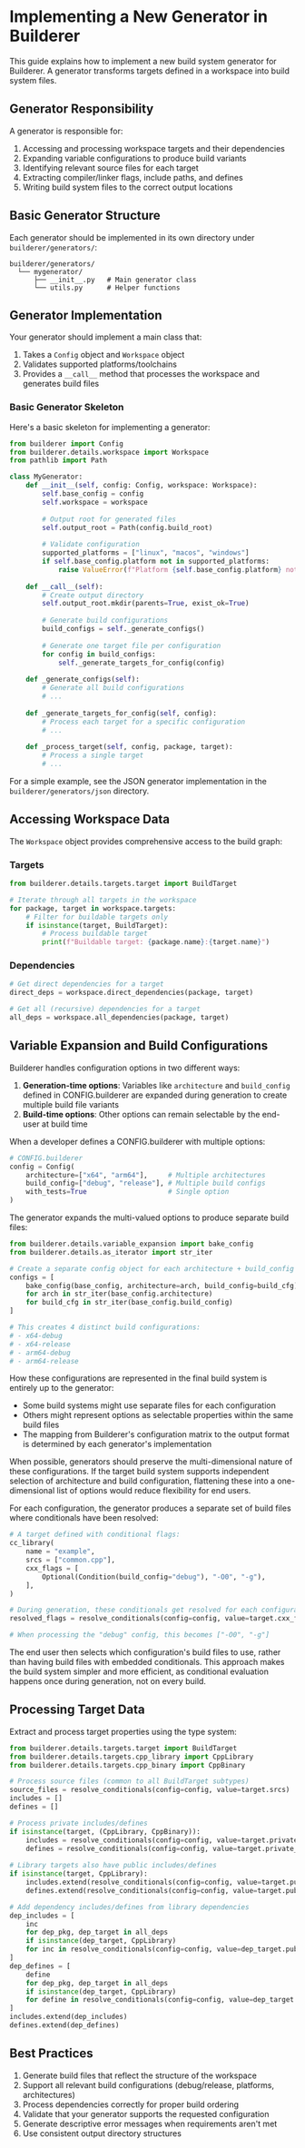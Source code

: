 # Implementing a New Generator in Builderer

This guide explains how to implement a new build system generator for Builderer. A generator transforms targets defined in a workspace into build system files.

## Generator Responsibility

A generator is responsible for:

1. Accessing and processing workspace targets and their dependencies
2. Expanding variable configurations to produce build variants
3. Identifying relevant source files for each target
4. Extracting compiler/linker flags, include paths, and defines
5. Writing build system files to the correct output locations

## Basic Generator Structure

Each generator should be implemented in its own directory under `builderer/generators/`:

```
builderer/generators/
  └── mygenerator/
      ├── __init__.py   # Main generator class
      └── utils.py      # Helper functions
```

## Generator Implementation

Your generator should implement a main class that:
1. Takes a `Config` object and `Workspace` object
2. Validates supported platforms/toolchains
3. Provides a `__call__` method that processes the workspace and generates build files

### Basic Generator Skeleton

Here's a basic skeleton for implementing a generator:

```python
from builderer import Config
from builderer.details.workspace import Workspace
from pathlib import Path

class MyGenerator:
    def __init__(self, config: Config, workspace: Workspace):
        self.base_config = config
        self.workspace = workspace
        
        # Output root for generated files
        self.output_root = Path(config.build_root)
        
        # Validate configuration
        supported_platforms = ["linux", "macos", "windows"]
        if self.base_config.platform not in supported_platforms:
            raise ValueError(f"Platform {self.base_config.platform} not supported")
    
    def __call__(self):
        # Create output directory
        self.output_root.mkdir(parents=True, exist_ok=True)
        
        # Generate build configurations
        build_configs = self._generate_configs()
        
        # Generate one target file per configuration
        for config in build_configs:
            self._generate_targets_for_config(config)
    
    def _generate_configs(self):
        # Generate all build configurations
        # ...
    
    def _generate_targets_for_config(self, config):
        # Process each target for a specific configuration
        # ...
    
    def _process_target(self, config, package, target):
        # Process a single target
        # ...
```

For a simple example, see the JSON generator implementation in the `builderer/generators/json` directory.

## Accessing Workspace Data

The `Workspace` object provides comprehensive access to the build graph:

### Targets

```python
from builderer.details.targets.target import BuildTarget

# Iterate through all targets in the workspace
for package, target in workspace.targets:
    # Filter for buildable targets only
    if isinstance(target, BuildTarget):
        # Process buildable target
        print(f"Buildable target: {package.name}:{target.name}")
```

### Dependencies

```python
# Get direct dependencies for a target
direct_deps = workspace.direct_dependencies(package, target)

# Get all (recursive) dependencies for a target
all_deps = workspace.all_dependencies(package, target)
```

## Variable Expansion and Build Configurations

Builderer handles configuration options in two different ways:

1. **Generation-time options**: Variables like `architecture` and `build_config` defined in CONFIG.builderer are expanded during generation to create multiple build file variants
2. **Build-time options**: Other options can remain selectable by the end-user at build time

When a developer defines a CONFIG.builderer with multiple options:

```python
# CONFIG.builderer
config = Config(
    architecture=["x64", "arm64"],     # Multiple architectures
    build_config=["debug", "release"], # Multiple build configs
    with_tests=True                    # Single option
)
```

The generator expands the multi-valued options to produce separate build files:

```python
from builderer.details.variable_expansion import bake_config
from builderer.details.as_iterator import str_iter

# Create a separate config object for each architecture + build_config combination
configs = [
    bake_config(base_config, architecture=arch, build_config=build_cfg)
    for arch in str_iter(base_config.architecture)
    for build_cfg in str_iter(base_config.build_config)
]

# This creates 4 distinct build configurations:
# - x64-debug
# - x64-release
# - arm64-debug
# - arm64-release
```

How these configurations are represented in the final build system is entirely up to the generator:

- Some build systems might use separate files for each configuration
- Others might represent options as selectable properties within the same build files
- The mapping from Builderer's configuration matrix to the output format is determined by each generator's implementation

When possible, generators should preserve the multi-dimensional nature of these configurations. If the target build system supports independent selection of architecture and build configuration, flattening these into a one-dimensional list of options would reduce flexibility for end users.

For each configuration, the generator produces a separate set of build files where conditionals have been resolved:

```python
# A target defined with conditional flags:
cc_library(
    name = "example",
    srcs = ["common.cpp"],
    cxx_flags = [
        Optional(Condition(build_config="debug"), "-O0", "-g"),
    ],
)
```

```python
# During generation, these conditionals get resolved for each configuration:
resolved_flags = resolve_conditionals(config=config, value=target.cxx_flags)

# When processing the "debug" config, this becomes ["-O0", "-g"]
```

The end user then selects which configuration's build files to use, rather than having build files with embedded conditionals. This approach makes the build system simpler and more efficient, as conditional evaluation happens once during generation, not on every build.

## Processing Target Data

Extract and process target properties using the type system:

```python
from builderer.details.targets.target import BuildTarget
from builderer.details.targets.cpp_library import CppLibrary
from builderer.details.targets.cpp_binary import CppBinary

# Process source files (common to all BuildTarget subtypes)
source_files = resolve_conditionals(config=config, value=target.srcs)
includes = []
defines = []

# Process private includes/defines
if isinstance(target, (CppLibrary, CppBinary)):
    includes = resolve_conditionals(config=config, value=target.private_includes)
    defines = resolve_conditionals(config=config, value=target.private_defines)
    
# Library targets also have public includes/defines
if isinstance(target, CppLibrary):
    includes.extend(resolve_conditionals(config=config, value=target.public_includes))
    defines.extend(resolve_conditionals(config=config, value=target.public_defines))

# Add dependency includes/defines from library dependencies
dep_includes = [
    inc
    for dep_pkg, dep_target in all_deps 
    if isinstance(dep_target, CppLibrary)
    for inc in resolve_conditionals(config=config, value=dep_target.public_includes)
]
dep_defines = [
    define
    for dep_pkg, dep_target in all_deps 
    if isinstance(dep_target, CppLibrary)
    for define in resolve_conditionals(config=config, value=dep_target.public_defines)
]
includes.extend(dep_includes)
defines.extend(dep_defines)
```

## Best Practices

1. Generate build files that reflect the structure of the workspace
2. Support all relevant build configurations (debug/release, platforms, architectures)
3. Process dependencies correctly for proper build ordering
4. Validate that your generator supports the requested configuration
5. Generate descriptive error messages when requirements aren't met
6. Use consistent output directory structures
